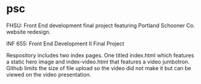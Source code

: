 # psc
FHSU: Front End development final project featuring Portland Schooner Co. website redesign.  

INF 655: Front End Development II Final Project

Respository includes two index pages.  One titled index.html which features a static hero image and index-video.html that features a video jumbotron.  Github limits the size of file upload so the video did not make it but can be viewed on the video presentation.  

